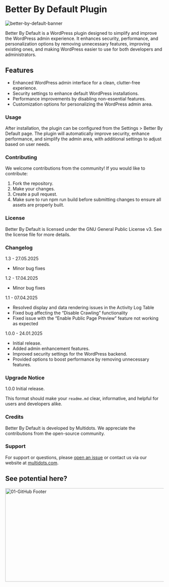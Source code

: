 # Better By Default Plugin
![better-by-default-banner](https://github.com/user-attachments/assets/133b8d8b-adea-483e-bf2b-60ee0d3116d0)

Better By Default is a WordPress plugin designed to simplify and improve the WordPress admin experience. It enhances security, performance, and personalization options by removing unnecessary features, improving existing ones, and making WordPress easier to use for both developers and administrators.

## Features

- Enhanced WordPress admin interface for a clean, clutter-free experience.
- Security settings to enhance default WordPress installations.
- Performance improvements by disabling non-essential features.
- Customization options for personalizing the WordPress admin area.

### Usage
After installation, the plugin can be configured from the Settings > Better By Default page. The plugin will automatically improve security, enhance performance, and simplify the admin area, with additional settings to adjust based on user needs.

### Contributing
We welcome contributions from the community! If you would like to contribute:

1. Fork the repository.
2. Make your changes.
3. Create a pull request.
4. Make sure to run npm run build before submitting changes to ensure all assets are properly built.

### License
Better By Default is licensed under the GNU General Public License v3. See the license file for more details.

### Changelog
1.3 - 27.05.2025 
* Minor bug fixes

1.2 - 17.04.2025 
* Minor bug fixes

1.1 - 07.04.2025 
* Resolved display and data rendering issues in the Activity Log Table
* Fixed bug affecting the “Disable Crawling” functionality
* Fixed issue with the “Enable Public Page Preview” feature not working as expected

1.0.0 - 24.01.2025 
* Initial release.
* Added admin enhancement features.
* Improved security settings for the WordPress backend.
* Provided options to boost performance by removing unnecessary features.

### Upgrade Notice
1.0.0 
Initial release.

This format should make your `readme.md` clear, informative, and helpful for users and developers alike.


### Credits
Better By Default is developed by Multidots. We appreciate the contributions from the open-source community.

### Support
For support or questions, please [open an issue](https://github.com/multidots/better-by-default/issues) or contact us via our website at [multidots.com](http://multidots.com/).


## See potential here?
<a href="https://www.multidots.com/contact-us/" rel="nofollow"><img width="1692" height="296" alt="01-GitHub Footer" src="https://github.com/user-attachments/assets/6b9d63e7-3990-472d-acb9-5e4e51b446fc" /></a>
